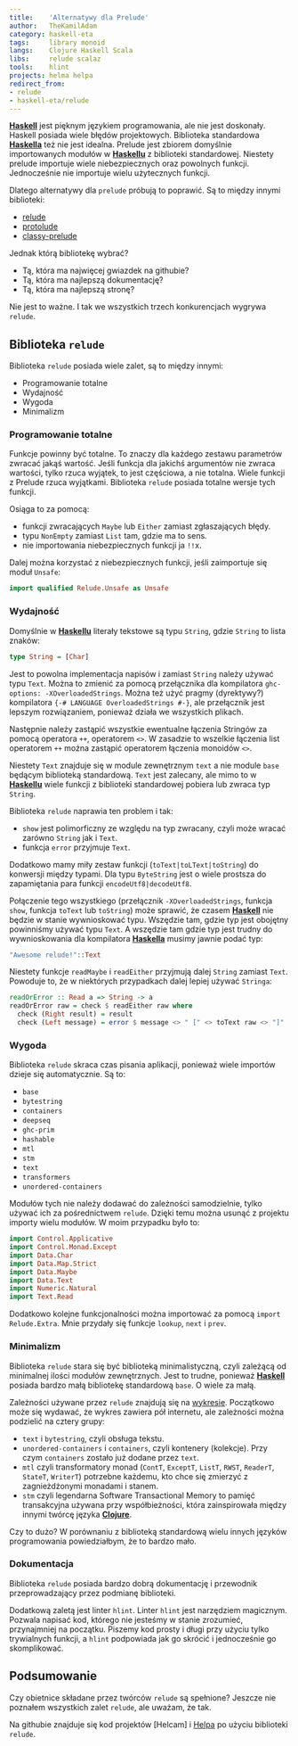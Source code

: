```yaml
---
title:    'Alternatywy dla Prelude'
author:   TheKamilAdam
category: haskell-eta
tags:     library monoid
langs:    Clojure Haskell Scala
libs:     relude scalaz
tools:    hlint
projects: helma helpa
redirect_from:
- relude
- haskell-eta/relude
---
```


**[Haskell]** jest pięknym językiem programowania,
ale nie jest doskonały.
Haskell posiada wiele błędów projektowych.
Biblioteka standardowa **[Haskella]** też nie jest idealna.
Prelude jest zbiorem domyślnie importowanych modułów w **[Haskellu]** z biblioteki standardowej.
Niestety prelude importuje wiele niebezpiecznych oraz powolnych funkcji.
Jednocześnie nie importuje wielu użytecznych funkcji.

Dlatego alternatywy dla `prelude` próbują to poprawić.
Są to między innymi biblioteki:
* [relude]
* [protolude]
* [classy-prelude]

Jednak którą bibliotekę wybrać?
* Tą, która ma najwięcej gwiazdek na githubie?
* Tą, która ma najlepszą dokumentację?
* Tą, która ma najlepszą stronę?

Nie jest to ważne.
I tak we wszystkich trzech konkurencjach wygrywa `relude`.

## Biblioteka `relude`

Biblioteka `relude` posiada wiele zalet, są to między innymi:
* Programowanie totalne
* Wydajność
* Wygoda
* Minimalizm

### Programowanie totalne

Funkcje powinny być totalne.
To znaczy dla każdego zestawu parametrów zwracać jakąś wartość.
Jeśli funkcja dla jakichś argumentów nie zwraca wartości,
tylko rzuca wyjątek,
to jest częściowa,
a nie totalna.
Wiele funkcji z Prelude rzuca wyjątkami.
Biblioteka `relude` posiada totalne wersje tych funkcji.

Osiąga to za pomocą:
* funkcji zwracających `Maybe` lub `Either` zamiast zgłaszających błędy.
* typu `NonEmpty` zamiast `List` tam,
  gdzie ma to sens.
* nie importowania niebezpiecznych funkcji ja `!!`x.

Dalej można korzystać z niebezpiecznych funkcji,
jeśli zaimportuje się moduł `Unsafe`:
```haskell
import qualified Relude.Unsafe as Unsafe
```

### Wydajność

Domyślnie w **[Haskellu]** literały tekstowe są typu `String`,
gdzie `String` to lista znaków:
```haskell
type String = [Char]
```
Jest to powolna implementacja napisów i zamiast `String` należy używać typu `Text`.
Można to zmienić za pomocą przełącznika dla kompilatora `ghc-options: -XOverloadedStrings`.
Można też użyć pragmy (dyrektywy?) kompilatora `{-# LANGUAGE OverloadedStrings #-}`,
ale przełącznik jest lepszym rozwiązaniem,
ponieważ działa we wszystkich plikach.

Następnie należy zastąpić wszystkie ewentualne łączenia Stringów za pomocą operatora `++`, operatorem `<>`.
W zasadzie to wszelkie łączenia list operatorem `++` można zastąpić operatorem łączenia monoidów `<>`.

Niestety `Text` znajduje się w module zewnętrznym `text` a nie module `base` będącym biblioteką standardową.
`Text` jest zalecany,
ale mimo to w **[Haskellu]** wiele funkcji z biblioteki standardowej pobiera lub zwraca typ `String`.

Biblioteka `relude` naprawia ten problem i tak:
* `show` jest polimorficzny ze względu na typ zwracany,
  czyli może wracać zarówno `String` jak i `Text`.
* funkcja `error` przyjmuje `Text`.

Dodatkowo mamy miły zestaw funkcji (`toText|toLText|toString`) do konwersji między typami.
Dla typu `ByteString` jest o wiele prostsza do zapamiętania para funkcji `encodeUtf8|decodeUtf8`.

Połączenie tego wszystkiego (przełącznik `-XOverloadedStrings`, funkcja `show`, funkcja `toText` lub `toString`) może sprawić,
że czasem **[Haskell]** nie będzie w stanie wywnioskować typu.
Wszędzie tam,
gdzie typ jest obojętny powinniśmy używać typu `Text`.
A wszędzie tam gdzie typ jest trudny do wywnioskowania dla kompilatora **[Haskella]** musimy jawnie podać typ:
```haskell
"Awesome relude!"::Text
```

Niestety funkcje `readMaybe` i `readEither` przyjmują dalej `String` zamiast `Text`.
Powoduje to,
że w niektórych przypadkach dalej lepiej używać `Stringa`:
```haskell
readOrError :: Read a => String -> a
readOrError raw = check $ readEither raw where
  check (Right result) = result
  check (Left message) = error $ message <> " [" <> toText raw <> "]"
```

### Wygoda

Biblioteka `relude` skraca czas pisania aplikacji,
ponieważ wiele importów dzieje się automatycznie.
Są to:
* `base`
* `bytestring`
* `containers`
* `deepseq`
* `ghc-prim`
* `hashable`
* `mtl`
* `stm`
* `text`
* `transformers`
* `unordered-containers`

Modułów tych nie należy dodawać do zależności samodzielnie,
tylko używać ich za pośrednictwem `relude`.
Dzięki temu można usunąć z projektu importy wielu modułów.
W moim przypadku było to:
```haskell
import Control.Applicative
import Control.Monad.Except
import Data.Char
import Data.Map.Strict
import Data.Maybe
import Data.Text
import Numeric.Natural
import Text.Read
```

Dodatkowo kolejne funkcjonalności można importować za pomocą `import Relude.Extra`.
Mnie przydały się funkcje `lookup`, `next` i `prev`.

### Minimalizm

Biblioteka `relude` stara się być biblioteką minimalistyczną,
czyli zależącą od minimalnej ilości modułów zewnętrznych.
Jest to trudne,
ponieważ **[Haskell]** posiada bardzo małą bibliotekę standardową `base`.
O wiele za małą.

Zależności używane przez `relude` znajdują się na [wykresie](https://raw.githubusercontent.com/kowainik/relude/main/relude-dependency-graph.png).
Początkowo może się wydawać,
że wykres zawiera pół internetu,
ale zależności można podzielić na cztery grupy:
* `text` i `bytestring`,
  czyli obsługa tekstu.
* `unordered-containers` i `containers`, czyli kontenery (kolekcje).
  Przy czym `containers` zostało już dodane przez `text`.
* `mtl` czyli transformatory monad (`ContT`, `ExceptT`, `ListT`, `RWST`, `ReaderT`, `StateT`, `WriterT`) potrzebne każdemu,
  kto chce się zmierzyć z zagnieżdżonymi monadami i stanem.
* `stm` czyli legendarna Software Transactional Memory to pamięć transakcyjna używana przy współbieżności,
  która zainspirowała między innymi twórcę języka **[Clojure]**.

Czy to dużo?
W porównaniu z biblioteką standardową wielu innych języków programowania powiedziałbym,
że to bardzo mało.

### Dokumentacja

Biblioteka `relude` posiada bardzo dobrą dokumentację i przewodnik przeprowadzający przez podmianę biblioteki.

Dodatkową zaletą jest linter `hlint`.
Linter `hlint` jest narzędziem magicznym.
Pozwala napisać kod,
którego nie jesteśmy w stanie zrozumieć,
przynajmniej na początku.
Piszemy kod prosty i długi przy użyciu tylko trywialnych funkcji,
a `hlint` podpowiada jak go skrócić i jednocześnie go skomplikować.

## Podsumowanie

Czy obietnice składane przez twórców `relude` są spełnione?
Jeszcze nie poznałem wszystkich zalet `relude`,
ale uważam,
że tak.

Na githubie znajduje się kod projektów [Helcam] i [Helpa] po użyciu biblioteki `relude`.

[clojure]:        /langs/clojure
[haskell]:        /langs/haskell
[haskella]:       /langs/haskell
[haskellu]:       /langs/haskell
[scala]:          /langs/scala

[helma]:         https://github.com/helvm/helma/tree/v0.6.1
[helpa]:          https://github.com/helvm/helpa/tree/v0.3.1

[relude]:         https://hackage.haskell.org/package/relude
[protolude]:      https://hackage.haskell.org/package/protolude
[classy-prelude]: https://hackage.haskell.org/package/classy-prelude
